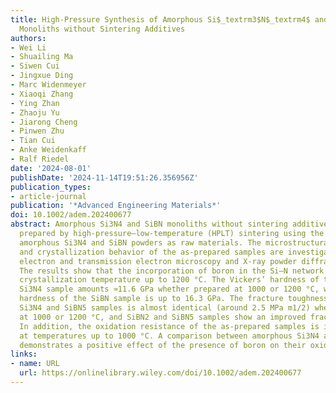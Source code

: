 ```yaml
---
title: High‐Pressure Synthesis of Amorphous Si$_textrm3$N$_textrm4$ and SiBN‐Based
  Monoliths without Sintering Additives
authors:
- Wei Li
- Shuailing Ma
- Siwen Cui
- Jingxue Ding
- Marc Widenmeyer
- Xiaoqi Zhang
- Ying Zhan
- Zhaoju Yu
- Jiarong Cheng
- Pinwen Zhu
- Tian Cui
- Anke Weidenkaff
- Ralf Riedel
date: '2024-08-01'
publishDate: '2024-11-14T19:51:26.356956Z'
publication_types:
- article-journal
publication: '*Advanced Engineering Materials*'
doi: 10.1002/adem.202400677
abstract: Amorphous Si3N4 and SiBN monoliths without sintering additives are successfully
  prepared by high‐pressure–low‐temperature (HPLT) sintering using the single‐source‐precursor‐derived
  amorphous Si3N4 and SiBN powders as raw materials. The microstructural evolution
  and crystallization behavior of the as‐prepared samples are investigated using scanning
  electron and transmission electron microscopy and X‐ray powder diffraction, respectively.
  The results show that the incorporation of boron in the Si–N network enhances the
  crystallization temperature up to 1200 °C. The Vickers’ hardness of the HPLT‐sintered
  Si3N4 sample amounts ≈11.6 GPa whether prepared at 1000 or 1200 °C, while the maximum
  hardness of the SiBN sample is up to 16.3 GPa. The fracture toughness of amorphous
  Si3N4 and SiBN5 samples is almost identical (around 2.5 MPa m1/2) whether prepared
  at 1000 or 1200 °C, and SiBN2 and SiBN5 samples show an improved fracture toughness.
  In addition, the oxidation resistance of the as‐prepared samples is investigated
  at temperatures up to 1000 °C. A comparison between amorphous Si3N4 and SiBN monoliths
  demonstrates a positive effect of the presence of boron on their oxidation resistance.
links:
- name: URL
  url: https://onlinelibrary.wiley.com/doi/10.1002/adem.202400677
---
```

